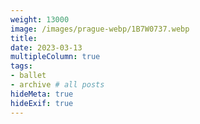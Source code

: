 ```yaml
---
weight: 13000
image: /images/prague-webp/1B7W0737.webp
title:
date: 2023-03-13
multipleColumn: true
tags:
- ballet
- archive # all posts
hideMeta: true
hideExif: true
---
```

